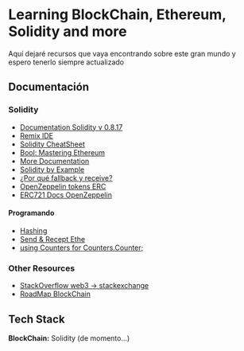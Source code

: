 # Learning BlockChain, Ethereum, Solidity and more

Aquí dejaré recursos que vaya encontrando sobre este gran mundo y espero tenerlo siempre actualizado

## Documentación

### Solidity

- [Documentation Solidity v 0.8.17](https://docs.soliditylang.org/en/v0.8.17/)
- [Remix IDE](https://remix.ethereum.org/)
- [Solidity CheatSheet](https://github.com/manojpramesh/solidity-cheatsheet)
- [Bool: Mastering Ethereum](https://github.com/ethereumbook/ethereumbook)
- [More Documentation](https://github.com/bkrem/awesome-solidity)
- [Solidity by Example](https://solidity-by-example.org/)
- [¿Por qué fallback y receive?](https://blog.soliditylang.org/2020/03/26/fallback-receive-split/)
- [OpenZeppelin tokens ERC](https://github.com/OpenZeppelin/openzeppelin-contracts/tree/master/contracts/token)
- [ERC721 Docs OpenZeppelin](https://docs.openzeppelin.com/contracts/4.x/api/token/erc721#IERC721)

#### Programando

- [Hashing](https://docs.soliditylang.org/en/v0.8.13/units-and-global-variables.html?highlight=ripemd#mathematical-and-cryptographic-functions)
- [Send & Recept Ethe](https://docs.soliditylang.org/en/v0.8.13/security-considerations.html?#sending-and-receiving-ether)
- [using Counters for Counters.Counter;](https://ethereum.stackexchange.com/questions/97186/what-is-the-reason-behind-writing-using-counters-for-counters-counters-when-us)

### Other Resources

- [StackOverflow web3 -> stackexchange](https://stackexchange.com/)
- [RoadMap BlockChain](https://roadmap.sh/blockchain)

## Tech Stack

**BlockChain:** Solidity (de momento...)
